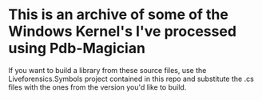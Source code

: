 # This is an archive of some of the Windows Kernel's I've processed using Pdb-Magician

If you want to build a library from these source files, use the Liveforensics.Symbols project contained in this repo and substitute the .cs files with the ones from the version you'd like to build.
